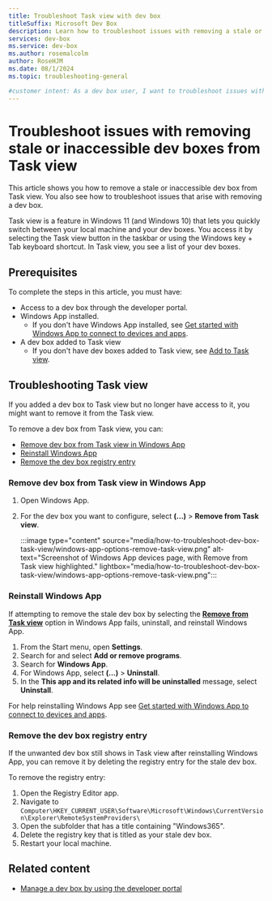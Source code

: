 ```yaml
---
title: Troubleshoot Task view with dev box
titleSuffix: Microsoft Dev Box
description: Learn how to troubleshoot issues with removing a stale or inaccessible dev box from Task view in Windows.
services: dev-box
ms.service: dev-box
ms.author: rosemalcolm
author: RoseHJM
ms.date: 08/1/2024
ms.topic: troubleshooting-general

#customer intent: As a dev box user, I want to troubleshoot issues with connecting to my dev box by using Task view, so that I can swap between my local machine and my dev box quickly.
---
```


# Troubleshoot issues with removing stale or inaccessible dev boxes from Task view 

This article shows you how to remove a stale or inaccessible dev box from Task view. You also see how to troubleshoot issues that arise with removing a dev box. 

Task view is a feature in Windows 11 (and Windows 10) that lets you quickly switch between your local machine and your dev boxes. You access it by selecting the Task view button in the taskbar or using the Windows key + Tab keyboard shortcut. In Task view, you see a list of your dev boxes.

## Prerequisites

To complete the steps in this article, you must have:
- Access to a dev box through the developer portal.
- Windows App installed. 
    - If you don't have Windows App installed, see [Get started with Windows App to connect to devices and apps](/windows-app/get-started-connect-devices-desktops-apps?context=/azure/dev-box/context/context&pivots=dev-box).
- A dev box added to Task view
    - If you don't have dev boxes added to Task view, see [Add to Task view](/windows-app/device-actions?tabs=windows#add-to-task-view).

## Troubleshooting Task view

If you added a dev box to Task view but no longer have access to it, you might want to remove it from the Task view.

To remove a dev box from Task view, you can:

- [Remove dev box from Task view in Windows App](#remove-dev-box-from-task-view-in-windows-app)
- [Reinstall Windows App](#reinstall-windows-app)
- [Remove the dev box registry entry](#remove-the-dev-box-registry-entry)

### Remove dev box from Task view in Windows App

1. Open Windows App. 
1. For the dev box you want to configure, select **(...)** > **Remove from Task view**.
 
    :::image type="content" source="media/how-to-troubleshoot-dev-box-task-view/windows-app-options-remove-task-view.png" alt-text="Screenshot of Windows App devices page, with Remove from Task view highlighted." lightbox="media/how-to-troubleshoot-dev-box-task-view/windows-app-options-remove-task-view.png"::: 
 
### Reinstall Windows App

If attempting to remove the stale dev box by selecting the [**Remove from Task view**](#remove-dev-box-from-task-view-in-windows-app) option in Windows App fails, uninstall, and reinstall Windows App.

1. From the Start menu, open **Settings**.
1. Search for and select **Add or remove programs**.
1. Search for **Windows App**.
1. For Windows App, select **(...)** > **Uninstall**. 
1. In the **This app and its related info will be uninstalled** message, select **Uninstall**.

For help reinstalling Windows App see [Get started with Windows App to connect to devices and apps](/windows-app/get-started-connect-devices-desktops-apps?context=/azure/dev-box/context/context&pivots=dev-box).

### Remove the dev box registry entry
 
If the unwanted dev box still shows in Task view after reinstalling Windows App, you can remove it by deleting the registry entry for the stale dev box.

To remove the registry entry:

1. Open the Registry Editor app.
1. Navigate to `Computer\HKEY_CURRENT_USER\Software\Microsoft\Windows\CurrentVersion\Explorer\RemoteSystemProviders\`
1. Open the subfolder that has a title containing "Windows365".
1. Delete the registry key that is titled as your stale dev box. 
1. Restart your local machine.

## Related content

- [Manage a dev box by using the developer portal](how-to-create-dev-boxes-developer-portal.md)